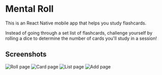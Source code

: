 # Mental Roll

This is an React Native mobile app that helps you study flashcards. 

Instead of going through a set list of flashcards, challenge yourself by rolling a dice to determine the number of cards you'll study in a session!

## Screenshots

![Roll page](screenshots/Roll.png)
![Card page](screenshots/Card.png)
![List page](screenshots/List.png)
![Add page](screenshots/Roll.png)
